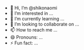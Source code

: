 - 👋 Hi, I’m @shikonaomi
- 👀 I’m interested in ...
- 🌱 I’m currently learning ...
- 💞️ I’m looking to collaborate on ...
- 📫 How to reach me ...
- 😄 Pronouns: ...
- ⚡ Fun fact: ...

<!---
shikonaomi/shikonaomi is a ✨ special ✨ repository because its `README.md` (this file) appears on your GitHub profile.
You can click the Preview link to take a look at your changes.
--->
